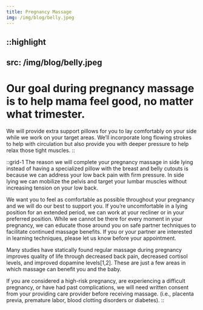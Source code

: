 ```yaml
---
title: Pregnancy Massage
img: /img/blog/belly.jpeg
---
```


::highlight
---
src: /img/blog/belly.jpeg
---
# Our goal during pregnancy massage is to help mama feel good, no matter what trimester.

We will provide extra support pillows for you to lay comfortably on your side while we work on your target areas. We’ll incorporate long flowing strokes to help with circulation but also provide you with deeper pressure to help relax those tight muscles.
::

::grid-1
The reason we will complete your pregnancy massage in side lying instead of having a specialized pillow with the breast and belly cutouts is because we can address your low back pain with firm pressure. In side lying we can mobilize the pelvis and target your lumbar muscles without increasing tension on your low back. 


We want you to feel as comfortable as possible throughout your pregnancy and we will do our best to support you. If you’re uncomfortable in a lying position for an extended period, we can work at your recliner or in your preferred position. While we cannot be there for every moment in your pregnancy, we can educate those around you on safe partner techniques to facilitate continued massage benefits. If you or your partner are interested in learning techniques, please let us know before your appointment.

Many studies have statically found regular massage during pregnancy improves quality of life through decreased back pain, decreased cortisol levels, and improved dopamine levels[1,2]. These are just a few areas in which massage can benefit you and the baby.

If you are considered a high-risk pregnancy, are experiencing a difficult pregnancy, or have had past complications, we will need written consent from your providing care provider before receiving massage. (i.e., placenta previa, premature labor, blood clotting disorders or diabetes).
::